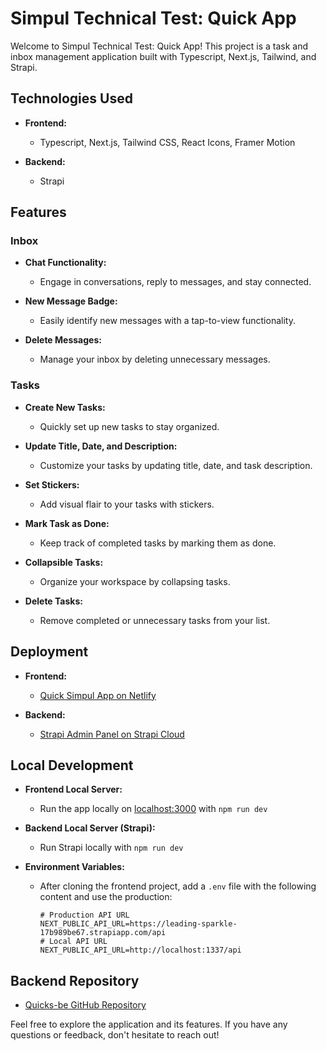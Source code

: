 # Simpul Technical Test: Quick App

Welcome to Simpul Technical Test: Quick App! This project is a task and inbox management application built with Typescript, Next.js, Tailwind, and Strapi.

## Technologies Used

- **Frontend:**
  - Typescript, Next.js, Tailwind CSS, React Icons, Framer Motion

- **Backend:**
  - Strapi

## Features

### Inbox

- **Chat Functionality:**
  - Engage in conversations, reply to messages, and stay connected.

- **New Message Badge:**
  - Easily identify new messages with a tap-to-view functionality.

- **Delete Messages:**
  - Manage your inbox by deleting unnecessary messages.

### Tasks

- **Create New Tasks:**
  - Quickly set up new tasks to stay organized.

- **Update Title, Date, and Description:**
  - Customize your tasks by updating title, date, and task description.

- **Set Stickers:**
  - Add visual flair to your tasks with stickers.

- **Mark Task as Done:**
  - Keep track of completed tasks by marking them as done.

- **Collapsible Tasks:**
  - Organize your workspace by collapsing tasks.

- **Delete Tasks:**
  - Remove completed or unnecessary tasks from your list.

## Deployment

- **Frontend:**
  - [Quick Simpul App on Netlify](https://quick-simpul.netlify.app/)

- **Backend:**
  - [Strapi Admin Panel on Strapi Cloud](https://leading-sparkle-17b989be67.strapiapp.com/admin)

## Local Development

- **Frontend Local Server:**
  - Run the app locally on [localhost:3000](http://localhost:3000/) with `npm run dev`

- **Backend Local Server (Strapi):**
  - Run Strapi locally with `npm run dev`

- **Environment Variables:**
  - After cloning the frontend project, add a `.env` file with the following content and use the production:
    ```
    # Production API URL
    NEXT_PUBLIC_API_URL=https://leading-sparkle-17b989be67.strapiapp.com/api
    # Local API URL
    NEXT_PUBLIC_API_URL=http://localhost:1337/api
    ```

## Backend Repository

- [Quicks-be GitHub Repository](https://github.com/quicks-be/quicks-be)

Feel free to explore the application and its features. If you have any questions or feedback, don't hesitate to reach out!
